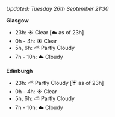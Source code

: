 *Updated: Tuesday 26th September 21:30*

**Glasgow**

* 23h: :sunny: Clear [:cloud: as of 23h]
* 0h - 4h: :sunny: Clear
* 5h, 6h: :partly_sunny: Partly Cloudy
* 7h - 10h: :cloud: Cloudy

**Edinburgh**

* 23h: :partly_sunny: Partly Cloudy [:umbrella: as of 23h]
* 0h - 4h: :sunny: Clear
* 5h, 6h: :partly_sunny: Partly Cloudy
* 7h - 10h: :cloud: Cloudy
